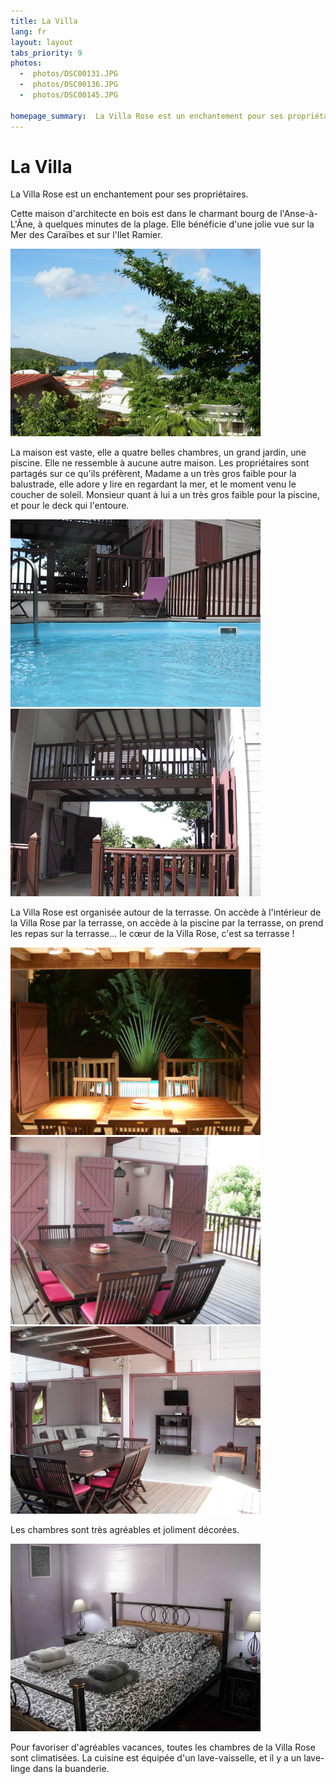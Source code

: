 ```yaml
---
title: La Villa
lang: fr
layout: layout
tabs_priority: 9
photos:
  -  photos/DSC00131.JPG
  -  photos/DSC00136.JPG
  -  photos/DSC00145.JPG
  
homepage_summary:  La Villa Rose est un enchantement pour ses propriétaires. Cette maison d'architecte en bois est dans le charmant bourg de l'Anse-à-L'Âne, à quelques minutes de la plage. Elle bénéficie d'une jolie vue sur la Mer des Caraïbes et sur l'Ilet Ramier. La maison est vaste, elle a quatre belles chambres, un grand jardin, une piscine. Elle ne ressemble à aucune autre maison. [en savoir plus... ]
---
```

La Villa
========
La Villa Rose est un enchantement pour ses propriétaires. 

Cette maison d'architecte en bois est dans le charmant bourg de l'Anse-à-L'Âne, à quelques minutes de la plage. Elle bénéficie d'une jolie vue sur la Mer des Caraïbes et sur l'Ilet Ramier.

<img src="photos/DSC00178.JPG" width="400px" /> 

La maison est vaste, elle a quatre belles chambres, un grand jardin, une piscine. Elle ne ressemble à aucune autre maison. Les propriétaires sont partagés sur ce qu'ils préfèrent, Madame a un très gros faible pour la balustrade, elle adore y lire en regardant la mer, et le moment venu le coucher de soleil. Monsieur quant à lui a un très gros faible pour la piscine, et pour le deck qui l'entoure.

<img src="photos/villarose-piscine1.JPG" width="400px" />

<img src="photos/villarose-passerelle.JPG" width="400px" />

La Villa Rose est organisée autour de la terrasse. On accède à l'intérieur de la Villa Rose par la terrasse, on accède à la piscine par la terrasse, on prend les repas sur la terrasse... le cœur de la Villa Rose, c'est sa terrasse !

<img src="photos/DSC00143.JPG" width="400px" />

<img src="photos/villarose-terrase-ch-rose.JPG" width="400px" />

<img src="photos/villarose-terrasse-salon.JPG" width="400px" />



Les chambres sont très agréables et joliment décorées.

<img src="photos/villarose-chambreparent1.JPG" width="400px" />


Pour favoriser d'agréables vacances, toutes les chambres de la Villa Rose sont climatisées. La cuisine est équipée d'un lave-vaisselle, et il y a un lave-linge dans la buanderie.